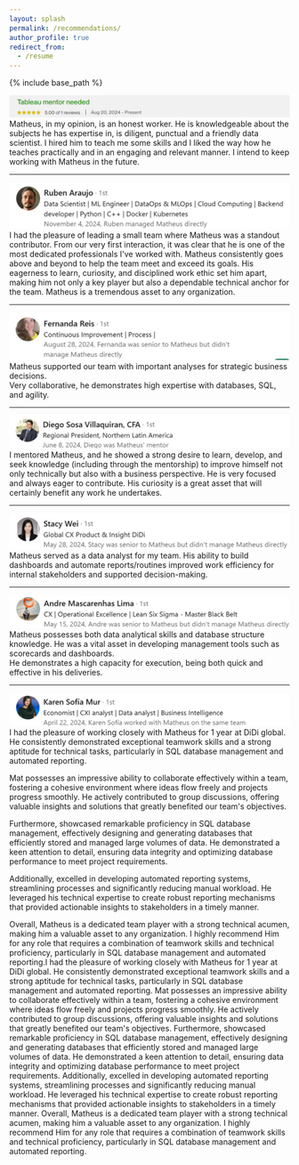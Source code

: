 ```yaml
---
layout: splash
permalink: /recommendations/
author_profile: true
redirect_from:
  - /resume
---
```


{% include base_path %}
<!-- {% include toc %} -->

![alt text](image-1.png)
Matheus, in my opinion, is an honest worker. He is knowledgeable about the subjects he has expertise in, is diligent, punctual and a friendly data scientist. I hired him to teach me some skills and I liked the way how he teaches practically and in an engaging and relevant manner. I intend to keep working with Matheus in the future.

___

![alt text](image-2.png)
I had the pleasure of leading a small team where Matheus was a standout contributor. From our very first interaction, it was clear that he is one of the most dedicated professionals I've worked with. Matheus consistently goes above and beyond to help the team meet and exceed its goals. His eagerness to learn, curiosity, and disciplined work ethic set him apart, making him not only a key player but also a dependable technical anchor for the team. Matheus is a tremendous asset to any organization.

___

![alt text](image-3.png)
Matheus supported our team with important analyses for strategic business decisions.  
Very collaborative, he demonstrates high expertise with databases, SQL, and agility.

___

![alt text](image-4.png)
I mentored Matheus, and he showed a strong desire to learn, develop, and seek knowledge (including through the mentorship) to improve himself not only technically but also with a business perspective. He is very focused and always eager to contribute. His curiosity is a great asset that will certainly benefit any work he undertakes.

___

![alt text](image-5.png)
Matheus served as a data analyst for my team. His ability to build dashboards and automate reports/routines improved work efficiency for internal stakeholders and supported decision-making.

___

![alt text](image-6.png)
Matheus possesses both data analytical skills and database structure knowledge. He was a vital asset in developing management tools such as scorecards and dashboards.  
He demonstrates a high capacity for execution, being both quick and effective in his deliveries.

___

![alt text](image-7.png)
I had the pleasure of working closely with Matheus for 1 year at DiDi global. He consistently demonstrated exceptional teamwork skills and a strong aptitude for technical tasks, particularly in SQL database management and automated reporting.

Mat possesses an impressive ability to collaborate effectively within a team, fostering a cohesive environment where ideas flow freely and projects progress smoothly. He actively contributed to group discussions, offering valuable insights and solutions that greatly benefited our team's objectives.

Furthermore, showcased remarkable proficiency in SQL database management, effectively designing and generating databases that efficiently stored and managed large volumes of data. He demonstrated a keen attention to detail, ensuring data integrity and optimizing database performance to meet project requirements.

Additionally, excelled in developing automated reporting systems, streamlining processes and significantly reducing manual workload. He leveraged his technical expertise to create robust reporting mechanisms that provided actionable insights to stakeholders in a timely manner.

Overall, Matheus is a dedicated team player with a strong technical acumen, making him a valuable asset to any organization. I highly recommend Him for any role that requires a combination of teamwork skills and technical proficiency, particularly in SQL database management and automated reporting.I had the pleasure of working closely with Matheus for 1 year at DiDi global. He consistently demonstrated exceptional teamwork skills and a strong aptitude for technical tasks, particularly in SQL database management and automated reporting. Mat possesses an impressive ability to collaborate effectively within a team, fostering a cohesive environment where ideas flow freely and projects progress smoothly. He actively contributed to group discussions, offering valuable insights and solutions that greatly benefited our team's objectives. Furthermore, showcased remarkable proficiency in SQL database management, effectively designing and generating databases that efficiently stored and managed large volumes of data. He demonstrated a keen attention to detail, ensuring data integrity and optimizing database performance to meet project requirements. Additionally, excelled in developing automated reporting systems, streamlining processes and significantly reducing manual workload. He leveraged his technical expertise to create robust reporting mechanisms that provided actionable insights to stakeholders in a timely manner. Overall, Matheus is a dedicated team player with a strong technical acumen, making him a valuable asset to any organization. I highly recommend Him for any role that requires a combination of teamwork skills and technical proficiency, particularly in SQL database management and automated reporting.



